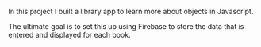 In this project I built a library app to learn more about objects in Javascript.

The ultimate goal is to set this up using Firebase to store the data that is entered and displayed for each book.
